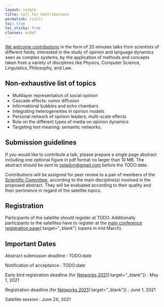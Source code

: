 ```yaml
---
layout: single
title: Call for Contributions
permalink: /call/
toc: true
toc_sticky: true
classes: wide2
---
```


[We welcome contributions](call.md) in the form of 20 minutes talks from scientists of different fields,
interested in the study of opinion and language dynamics seen as complex systems, by the application
of methods and concepts taken from a variety of disciplines like Physics, Computer Science,
Linguistics, Philosophy, and Law.

## Non-exhaustive list of topics

* Multilayer representation of social opinion
* Cascade effects: rumor diffusion
* Informational bubbles and echo chambers
* Integrating heterogeneities in opinion models
* Personal network of opinion leaders, multi-scale effects
* Role on the different types of media on opinion dynamics
* Targeting text meaning: semantic networks.

## Submission guidelines

If you would like to contribute a talk, please prepare a single page abstract including one optional figure in pdf format no larger than 10 MB.
The abstract should be sent to [opladyn@gmail.com](mailto:opladyn@gmail.com) before the TODO:date.

Contributions will be assigned for peer review to a pair of members of the [Scientific Committee](/organizer.md/#scientific-committee), according to the main discipline(s) involved in the proposed abstract. They will be evaluated according to their quality and their pertinence in regard of the satellite topics.


## Registration

Participants of the satellite should register at TODO.
Additionally participants to the satellites have to register at the [main conference registration page](https://networks2021.net/){:target="_blank"} (opens in mid March).


## Important Dates

Abstract submission deadline
: TODO:date

Notification of acceptance
: TODO:date

Early bird registration deadline (for [Networks 2021](https://networks2021.net/){:target="_blank"})
: May 1, 2021

Registration deadline (for [Networks 2021](https://networks2021.net/){:target="_blank"})
: June 1, 2021

Satellite session
: June 2X, 2021
